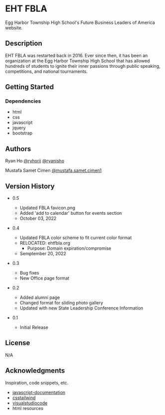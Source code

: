 # EHT FBLA

Egg Harbor Township High School's Future Business Leaders of America website.
## Description

EHT FBLA was restarted back in 2016. Ever since then, it has been an organization at the Egg Harbor Township High School that has allowed hundreds of students to ignite their inner passions through public speaking, competitions, and national tournaments. 

## Getting Started

### Dependencies

* html
* css
* javascript
* jquery
* bootstrap

## Authors

Ryan Ho
[@ryhorii](https://twitter.com/ryhorii)
[@ryanisho](https://instagram.com/ryanisho)

Mustafa Samet Cimen
[@mustafa.samet.cimen1](https://instagram.com/mustafa.samet.cimen1)

## Version History

* 0.5
   * Updated FBLA favicon.png 
   * Added 'add to calendar' button for events section
   * October 03, 2022

* 0.4
   * Updated FBLA color scheme to fit current color format
   * RELOCATED: ehtfbla.org 
      * Purpose: Domain expiration/compromise
   * Semptember 20, 2022

* 0.3
    * Bug fixes
    * New Office page format

* 0.2
    * Added alumni page 
    * Changed format for sliding photo gallery
    * Updated with new State Leadership Conference Information

* 0.1
    * Initial Release

## License

N/A

## Acknowledgments

Inspiration, code snippets, etc.
* [javascript-documentation]([https://docs.djangoproject.com/en/4.1/](https://developer.mozilla.org/en-US/docs/Web/JavaScript))
* [csstailwind](https://tailwindcss.com/docs/installation)
* [visualstudiocode](https://code.visualstudio.com/)
* html resources
